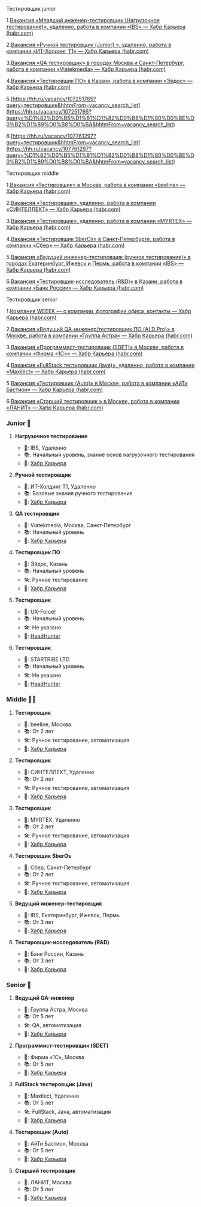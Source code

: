 Тестировщик junior

1.[Вакансия «Младший инженер-тестировщик (Нагрузочное тестирование)», удаленно, работа в компании «IBS» — Хабр Карьера (habr.com)](https://career.habr.com/vacancies/1000147535)

2.[Вакансия «Ручной тестировщик (Junior) », удаленно, работа в компании «ИТ-Холдинг Т1» — Хабр Карьера (habr.com)](https://career.habr.com/vacancies/1000145595)

3.[Вакансия «QA тестировщик» в городах Москва и Санкт-Петербург, работа в компании «Viatekmedia» — Хабр Карьера (habr.com)](https://career.habr.com/vacancies/1000149950)

4.[Вакансия «Тестировщик ПО» в Казани, работа в компании «Эйдос» — Хабр Карьера (habr.com)](https://career.habr.com/vacancies/1000149479)

5.[https://hh.ru/vacancy/107251765?query=тестировщик&hhtmFrom=vacancy_search_list](https://hh.ru/vacancy/107251765?query=%D1%82%D0%B5%D1%81%D1%82%D0%B8%D1%80%D0%BE%D0%B2%D1%89%D0%B8%D0%BA&hhtmFrom=vacancy_search_list)

6.[https://hh.ru/vacancy/107761297?query=тестировщик&hhtmFrom=vacancy_search_list](https://hh.ru/vacancy/107761297?query=%D1%82%D0%B5%D1%81%D1%82%D0%B8%D1%80%D0%BE%D0%B2%D1%89%D0%B8%D0%BA&hhtmFrom=vacancy_search_list)

  

Тестировщик middle

1.[Вакансия «Тестировщик» в Москве, работа в компании «beeline» — Хабр Карьера (habr.com)](https://career.habr.com/vacancies/1000150042)

2.[Вакансия «Тестировщик», удаленно, работа в компании «СИНТЕЛЛЕКТ» — Хабр Карьера (habr.com)](https://career.habr.com/vacancies/1000148880)

3.[Вакансия «Тестировщик», удаленно, работа в компании «MYRTEX» — Хабр Карьера (habr.com)](https://career.habr.com/vacancies/1000116250)

4.[Вакансия «Тестировщик SberOs» в Санкт-Петербурге, работа в компании «Сбер» — Хабр Карьера (habr.com)](https://career.habr.com/vacancies/1000141025)

5.[Вакансия «Ведущий инженер-тестировщик (ручное тестирование)» в городах Екатеринбург, Ижевск и Пермь, работа в компании «IBS» — Хабр Карьера (habr.com)](https://career.habr.com/vacancies/1000144496)

6.[Вакансия «Тестировщик-исследователь (R&D)» в Казани, работа в компании «Банк России» — Хабр Карьера (habr.com)](https://career.habr.com/vacancies/1000143993)

  

Тестировщик senior

1.[Компания WEEEK — о компании, фотографии офиса, контакты — Хабр Карьера (habr.com)](https://career.habr.com/companies/weeek)

2.[Вакансия «Ведущий QA-инженер/тестировщик ПО (ALD Pro)» в Москве, работа в компании «Группа Астра» — Хабр Карьера (habr.com)](https://career.habr.com/vacancies/1000102605)

3.[Вакансия «Программист-тестировщик (SDET)» в Москве, работа в компании «Фирма «1С»» — Хабр Карьера (habr.com)](https://career.habr.com/vacancies/1000150168)

4.[Вакансия «FullStack тестировщик (java)», удаленно, работа в компании «Maxilect» — Хабр Карьера (habr.com)](https://career.habr.com/vacancies/1000148253)

5.[Вакансия «Тестировщик (Auto)» в Москве, работа в компании «АйТи Бастион» — Хабр Карьера (habr.com)](https://career.habr.com/vacancies/1000149087)

6.[Вакансия «Старший тестировщик » в Москве, работа в компании «ЛАНИТ» — Хабр Карьера (habr.com)](https://career.habr.com/vacancies/1000146226)



### Junior 👶

1. **Нагрузочное тестирование**
   - 🏢: IBS, Удаленно
   - 📚: Начальный уровень, знание основ нагрузочного тестирования
   - 🔗: [Хабр Карьера](https://career.habr.com/vacancies/1000147535)

2. **Ручной тестировщик**
   - 🏢: ИТ-Холдинг Т1, Удаленно
   - 📚: Базовые знания ручного тестирования
   - 🔗: [Хабр Карьера](https://career.habr.com/vacancies/1000145595)

3. **QA тестировщик**
   - 🏢: Viatekmedia, Москва, Санкт-Петербург
   - 📚: Начальный уровень
   - 🔗: [Хабр Карьера](https://career.habr.com/vacancies/1000149950)

4. **Тестировщик ПО**
   - 🏢: Эйдос, Казань
   - 📚: Начальный уровень
   - 🛠️: Ручное тестирование
   - 🔗: [Хабр Карьера](https://career.habr.com/vacancies/1000149479)

5. **Тестировщик**
   - 🏢: UX-Force!
   - 📚: Начальный уровень
   - 🛠️: Не указано
   - 🔗: [HeadHunter](https://hh.ru/vacancy/107251765)

6. **Тестировщик**
   - 🏢: STARTRIBE LTD
   - 📚: Начальный уровень
   - 🛠️: Не указано
   - 🔗: [HeadHunter](https://hh.ru/vacancy/107761297)

### Middle 🧑‍💼

1. **Тестировщик**
   - 🏢: beeline, Москва
   - 📚: От 2 лет
   - 🛠️: Ручное тестирование, автоматизация
   - 🔗: [Хабр Карьера](https://career.habr.com/vacancies/1000150042)

2. **Тестировщик**
   - 🏢: СИНТЕЛЛЕКТ, Удаленно
   - 📚: От 2 лет
   - 🛠️: Ручное тестирование, автоматизация
   - 🔗: [Хабр Карьера](https://career.habr.com/vacancies/1000148880)

3. **Тестировщик**
   - 🏢: MYRTEX, Удаленно
   - 📚: От 2 лет
   - 🛠️: Ручное тестирование, автоматизация
   - 🔗: [Хабр Карьера](https://career.habr.com/vacancies/1000116250)

4. **Тестировщик SberOs**
   - 🏢: Сбер, Санкт-Петербург
   - 📚: От 2 лет
   - 🛠️: Ручное тестирование, автоматизация
   - 🔗: [Хабр Карьера](https://career.habr.com/vacancies/1000141025)

5. **Ведущий инженер-тестировщик**
   - 🏢: IBS, Екатеринбург, Ижевск, Пермь
   - 📚: От 3 лет
   - 🔗: [Хабр Карьера](https://career.habr.com/vacancies/1000144496)

6. **Тестировщик-исследователь (R&D)**
   - 🏢: Банк России, Казань
   - 📚: От 3 лет
   - 🔗: [Хабр Карьера](https://career.habr.com/vacancies/1000143993)

### Senior 👴

1. **Ведущий QA-инженер**
   - 🏢: Группа Астра, Москва
   - 📚: От 5 лет
   - 🛠️: QA, автоматизация
   - 🔗: [Хабр Карьера](https://career.habr.com/vacancies/1000102605)

2. **Программист-тестировщик (SDET)**
   - 🏢: Фирма «1С», Москва
   - 📚: От 5 лет
   - 🔗: [Хабр Карьера](https://career.habr.com/vacancies/1000150168)

3. **FullStack тестировщик (Java)**
   - 🏢: Maxilect, Удаленно
   - 📚: От 5 лет
   - 🛠️: FullStack, Java, автоматизация
   - 🔗: [Хабр Карьера](https://career.habr.com/vacancies/1000148253)

4. **Тестировщик (Auto)**
   - 🏢: АйТи Бастион, Москва
   - 📚: От 5 лет
   - 🔗: [Хабр Карьера](https://career.habr.com/vacancies/1000149087)

5. **Старший тестировщик**
   - 🏢: ЛАНИТ, Москва
   - 📚: От 5 лет
   - 🔗: [Хабр Карьера](https://career.habr.com/vacancies/1000146226)